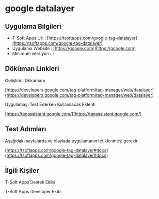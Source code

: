 # google datalayer

## Uygulama Bilgileri



- T-Soft Apps Url : [https://tsoftapps.com/google-tag-datalayer](https://tsoftapps.com/google-tag-datalayer)
- Uygulama Website : [https://google.com](https://google.com)
- Minimum versiyon : -

## Döküman Linkleri

Geliştirici Dökümanı 

[https://developers.google.com/tag-platform/tag-manager/web/datalayer](https://developers.google.com/tag-platform/tag-manager/web/datalayer)

Uygulamayı Test Ederken Kullanılacak Eklenti

[https://tagassistant.google.com/](https://tagassistant.google.com/)

## Test Adımları

Aşağıdaki sayfalarda ve olaylada uygulamanın tetiklenmesi gerekir

[https://tsoftapps.com/google-tag-datalayer#docs](https://tsoftapps.com/google-tag-datalayer#docs)

## İlgili Kişiler

T-Soft Apps Destek Ekibi 

T-Soft Apps Developer Ekibi
